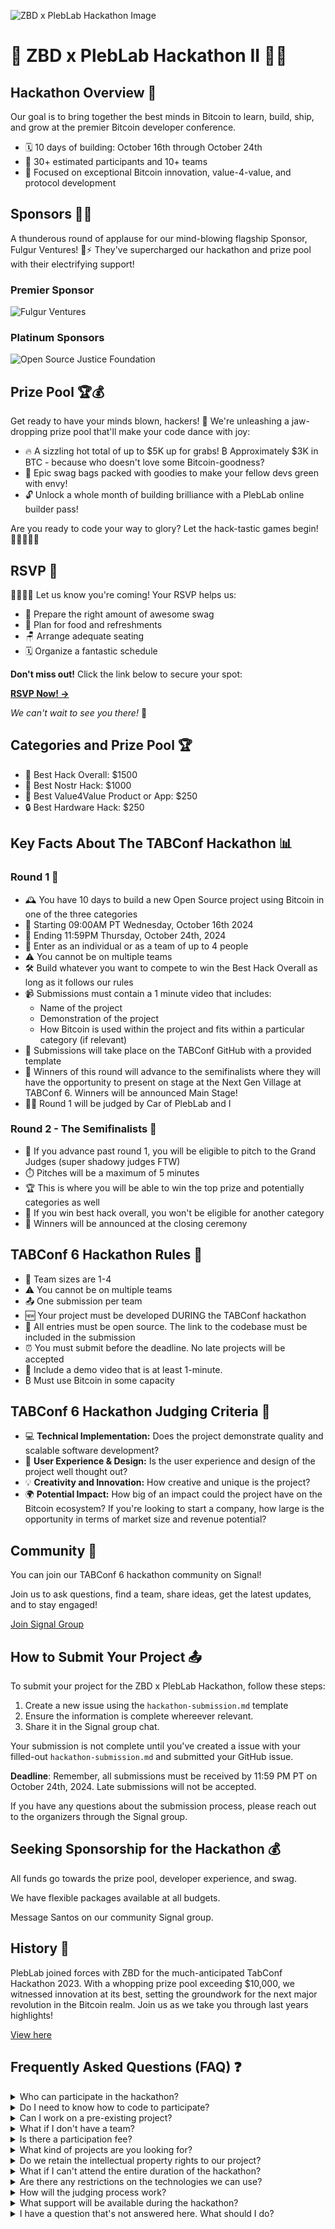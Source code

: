![ZBD x PlebLab Hackathon Image](https://i.imgur.com/DBgcCaP.png)

# 🚀 ZBD x PlebLab Hackathon II 🧙‍♂️

## Hackathon Overview 🌟

Our goal is to bring together the best minds in Bitcoin to learn, build, ship, and grow at the premier Bitcoin developer conference.

- 🗓️ 10 days of building: October 16th through October 24th
- 👥 30+ estimated participants and 10+ teams
- 🎯 Focused on exceptional Bitcoin innovation, value-4-value, and protocol development

## Sponsors 🚀💎
A thunderous round of applause for our mind-blowing flagship Sponsor, Fulgur Ventures! 🌟⚡ They've supercharged our hackathon and prize pool with their electrifying support!

### Premier Sponsor
![Fulgur Ventures](https://i.imgur.com/JTi3llP.png)

### Platinum Sponsors
![Open Source Justice Foundation](https://i.imgur.com/GAeVJKk.png)

## Prize Pool 🏆💰
Get ready to have your minds blown, hackers! 🤯 We're unleashing a jaw-dropping prize pool that'll make your code dance with joy:

- 🔥 A sizzling hot total of up to $5K up for grabs! ₿ Approximately $3K in BTC - because who doesn't love some Bitcoin-goodness?
- 🎒 Epic swag bags packed with goodies to make your fellow devs green with envy!
- 🔓 Unlock a whole month of building brilliance with a PlebLab online builder pass!
  
Are you ready to code your way to glory? Let the hack-tastic games begin! 🚀👨‍💻👩‍💻

## RSVP 🎉

🙋‍♀️🙋‍♂️ Let us know you're coming! Your RSVP helps us:

- 🎒 Prepare the right amount of awesome swag
- 🍕 Plan for food and refreshments
- 🪑 Arrange adequate seating
- 🗓️ Organize a fantastic schedule

**Don't miss out!** Click the link below to secure your spot:

[**RSVP Now! →**](https://evento.so/p/evt_6nizc2dSrMMD7MCJ)

_We can't wait to see you there!_ 🚀

## Categories and Prize Pool 🏆

- 🥇 Best Hack Overall: $1500
- 🚀 Best Nostr Hack: $1000
- 💎 Best Value4Value Product or App: $250
- 🔒 Best Hardware Hack: $250

## Key Facts About The TABConf Hackathon 📊

### Round 1 🏁

- 🕰️ You have 10 days to build a new Open Source project using Bitcoin in one of the three categories
- 🏁 Starting 09:00AM PT Wednesday, October 16th 2024
- 🏁 Ending 11:59PM Thursday, October 24th, 2024
- 👥 Enter as an individual or as a team of up to 4 people
- ⚠️ You cannot be on multiple teams
- 🛠️ Build whatever you want to compete to win the Best Hack Overall as long as it follows our rules
- 📹 Submissions must contain a 1 minute video that includes:
  - Name of the project
  - Demonstration of the project
  - How Bitcoin is used within the project and fits within a particular category (if relevant)
- 📝 Submissions will take place on the TABConf GitHub with a provided template
- 🏅 Winners of this round will advance to the semifinalists where they will have the opportunity to present on stage at the Next Gen Village at TABConf 6. Winners will be announced Main Stage!
- 👨‍⚖️ Round 1 will be judged by Car of PlebLab and I

### Round 2 - The Semifinalists 🥈

- 🎤 If you advance past round 1, you will be eligible to pitch to the Grand Judges (super shadowy judges FTW)
- ⏱️ Pitches will be a maximum of 5 minutes
- 🏆 This is where you will be able to win the top prize and potentially categories as well
- 🥇 If you win best hack overall, you won't be eligible for another category
- 🎉 Winners will be announced at the closing ceremony

## TABConf 6 Hackathon Rules 📜

- 👥 Team sizes are 1-4
- ⚠️ You cannot be on multiple teams
- 📤 One submission per team
- 🆕 Your project must be developed DURING the TABConf hackathon
- 📂 All entries must be open source. The link to the codebase must be included in the submission
- ⏰ You must submit before the deadline. No late projects will be accepted
- 🎥 Include a demo video that is at least 1-minute.
- ₿ Must use Bitcoin in some capacity

## TABConf 6 Hackathon Judging Criteria 🧐

- 💻 **Technical Implementation:** Does the project demonstrate quality and scalable software development?
- 🎨 **User Experience & Design:** Is the user experience and design of the project well thought out?
- 💡 **Creativity and Innovation:** How creative and unique is the project?
- 🌍 **Potential Impact:** How big of an impact could the project have on the Bitcoin ecosystem? If you're looking to start a company, how large is the opportunity in terms of market size and revenue potential?

## Community 🤝

You can join our TABConf 6 hackathon community on Signal!

Join us to ask questions, find a team, share ideas, get the latest updates, and to stay engaged!

[Join Signal Group](https://signal.group/#CjQKILTd_81M7K8FPm70w4FxzbUNCRv-l1iOF7NjRQBG4YJKEhAzYJocOMkQMqY2LagDO1pI)

## How to Submit Your Project 📤

To submit your project for the ZBD x PlebLab Hackathon, follow these steps:

1. Create a new issue using the `hackathon-submission.md` template
2. Ensure the information is complete whereever relevant.
3. Share it in the Signal group chat.

Your submission is not complete until you've created a issue with your filled-out `hackathon-submission.md` and submitted your GitHub issue.

**Deadline**: Remember, all submissions must be received by 11:59 PM PT on October 24th, 2024. Late submissions will not be accepted.

If you have any questions about the submission process, please reach out to the organizers through the Signal group.

## Seeking Sponsorship for the Hackathon 💰

All funds go towards the prize pool, developer experience, and swag.

We have flexible packages available at all budgets.

Message Santos on our community Signal group.

## History 📜

PlebLab joined forces with ZBD for the much-anticipated TabConf Hackathon 2023. With a whopping prize pool exceeding $10,000, we witnessed innovation at its best, setting the groundwork for the next major revolution in the Bitcoin realm. Join us as we take you through last years highlights!

[View here](https://www.youtube.com/playlist?list=PLvxf1TpXqCAKAFlIxzQHLylwJv8IL672s)

## Frequently Asked Questions (FAQ) ❓

<details>
<summary>Who can participate in the hackathon?</summary>

The hackathon is open to developers of all skill levels, from beginners to experts. You must be at least 18 years old to participate.

</details>

<details>
<summary>Do I need to know how to code to participate?</summary>

While coding skills are beneficial, teams can benefit from a mix of skills including design, business strategy, and Bitcoin knowledge. Non-developers are welcome to join teams and contribute their unique skills.

</details>

<details>
<summary>Can I work on a pre-existing project?</summary>

No, all projects must be developed during the hackathon period. You can come with ideas, but the actual development should start when the hackathon begins.

</details>

<details>
<summary>What if I don't have a team?</summary>

Don't worry! We encourage solo participants to join our Signal group where you can network and form teams with other participants.

</details>

<details>
<summary>Is there a participation fee?</summary>

No, participation in the ZBD x PlebLab Hackathon is completely free.

</details>

<details>
<summary>What kind of projects are you looking for?</summary>

We're looking for innovative projects that leverage Bitcoin technology. This could be anything from new wallet solutions to creative applications of the Lightning Network. Check our categories for more specific ideas.

</details>

<details>
<summary>Do we retain the intellectual property rights to our project?</summary>

Yes, you retain all rights to your project. However, remember that submissions must be open source as per the hackathon rules.

</details>

<details>
<summary>What if I can't attend the entire duration of the hackathon?</summary>

While we encourage full participation, we understand that life happens. You can still participate, but remember that all submissions are due by the deadline, regardless of when you started.

</details>

<details>
<summary>Are there any restrictions on the technologies we can use?</summary>

As long as your project involves Bitcoin in some capacity, you're free to use any programming languages, frameworks, or tools you prefer.

</details>

<details>
<summary>How will the judging process work?</summary>

Judging will occur in two rounds. In the first round, all submissions will be reviewed based on our judging criteria. Finalists will then be invited to pitch their projects to our panel of judges in the second round.

</details>

<details>
<summary>What support will be available during the hackathon?</summary>

We'll have mentors available in our Signal group to answer questions and provide guidance. We'll also be hosting workshops and AMA sessions throughout the event.

</details>

<details>
<summary>I have a question that's not answered here. What should I do?</summary>

For any additional questions, please join our Signal group and ask there. Our organizers and community members will be happy to help!

</details>
